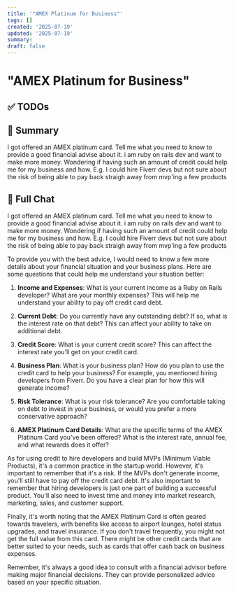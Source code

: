 ```yaml
---
title: '"AMEX Platinum for Business"'
tags: []
created: '2025-07-19'
updated: '2025-07-19'
summary:
draft: false
---
```


# "AMEX Platinum for Business"

## ✅ TODOs


## 📌 Summary
I got offered an AMEX platinum card. Tell me what you need to know to provide a good financial advise about it. i am ruby on rails dev and want to make more money. Wondering if having such an amount of credit could help me for my business and how. E.g. I could hire Fiverr devs but not sure about the risk of being able to pay back straigh away from mvp'ing a few products

## 🧠 Full Chat


I got offered an AMEX platinum card. Tell me what you need to know to provide a good financial advise about it. i am ruby on rails dev and want to make more money. Wondering if having such an amount of credit could help me for my business and how. E.g. I could hire Fiverr devs but not sure about the risk of being able to pay back straigh away from mvp'ing a few products

To provide you with the best advice, I would need to know a few more details about your financial situation and your business plans. Here are some questions that could help me understand your situation better:

1. **Income and Expenses**: What is your current income as a Ruby on Rails developer? What are your monthly expenses? This will help me understand your ability to pay off credit card debt.

2. **Current Debt**: Do you currently have any outstanding debt? If so, what is the interest rate on that debt? This can affect your ability to take on additional debt.

3. **Credit Score**: What is your current credit score? This can affect the interest rate you'll get on your credit card.

4. **Business Plan**: What is your business plan? How do you plan to use the credit card to help your business? For example, you mentioned hiring developers from Fiverr. Do you have a clear plan for how this will generate income?

5. **Risk Tolerance**: What is your risk tolerance? Are you comfortable taking on debt to invest in your business, or would you prefer a more conservative approach?

6. **AMEX Platinum Card Details**: What are the specific terms of the AMEX Platinum Card you've been offered? What is the interest rate, annual fee, and what rewards does it offer? 

As for using credit to hire developers and build MVPs (Minimum Viable Products), it's a common practice in the startup world. However, it's important to remember that it's a risk. If the MVPs don't generate income, you'll still have to pay off the credit card debt. It's also important to remember that hiring developers is just one part of building a successful product. You'll also need to invest time and money into market research, marketing, sales, and customer support. 

Finally, it's worth noting that the AMEX Platinum Card is often geared towards travelers, with benefits like access to airport lounges, hotel status upgrades, and travel insurance. If you don't travel frequently, you might not get the full value from this card. There might be other credit cards that are better suited to your needs, such as cards that offer cash back on business expenses. 

Remember, it's always a good idea to consult with a financial advisor before making major financial decisions. They can provide personalized advice based on your specific situation.